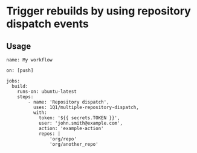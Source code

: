 # Trigger rebuilds by using repository dispatch events

## Usage 

```
name: My workflow

on: [push]

jobs:
  build:
    runs-on: ubuntu-latest
    steps:
        - name: 'Repository dispatch',
          uses: 1Q1/multiple-repository-dispatch,
          with:
            token: '${{ secrets.TOKEN }}',
            user: 'john.smith@example.com',
            action: 'example-action'
            repos: |
                'org/repo'
                'org/another_repo'
```